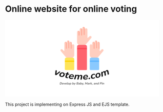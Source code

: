 # Online website for online voting

<img src="https://github.com/itsmebabysmiley/online-voting-nodejs-ejs/blob/developing/public/images/voteme-logo.png">

This project is implementing on Express JS and EJS template. 

